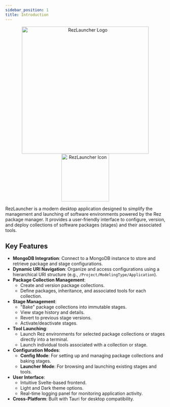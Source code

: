 ```yaml
---
sidebar_position: 1
title: Introduction
---
```


<div align="center">
  <img src="/img/title.png" alt="RezLauncher Logo" width="400"/>
  <br/>
  <img src="/img/icon.png" alt="RezLauncher Icon" width="150"/>
</div>

RezLauncher is a modern desktop application designed to simplify the management and launching of software environments powered by the Rez package manager. It provides a user-friendly interface to configure, version, and deploy collections of software packages (stages) and their associated tools.

## Key Features

- **MongoDB Integration**: Connect to a MongoDB instance to store and retrieve package and stage configurations.
- **Dynamic URI Navigation**: Organize and access configurations using a hierarchical URI structure (e.g., `/Project/ModelingType/Application`).
- **Package Collection Management**:
    - Create and version package collections.
    - Define packages, inheritance, and associated tools for each collection.
- **Stage Management**:
    - "Bake" package collections into immutable stages.
    - View stage history and details.
    - Revert to previous stage versions.
    - Activate/deactivate stages.
- **Tool Launching**:
    - Launch Rez environments for selected package collections or stages directly into a terminal.
    - Launch individual tools associated with a collection or stage.
- **Configuration Modes**:
    - **Config Mode**: For setting up and managing package collections and baking stages.
    - **Launcher Mode**: For browsing and launching existing stages and tools.
- **User Interface**:
    - Intuitive Svelte-based frontend.
    - Light and Dark theme options.
    - Real-time logging panel for monitoring application activity.
- **Cross-Platform**: Built with Tauri for desktop compatibility.
